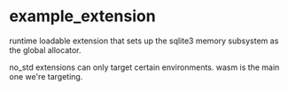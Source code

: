 # example_extension

runtime loadable extension that sets up the sqlite3 memory subsystem as the global allocator.

no_std extensions can only target certain environments. wasm is the main one we're targeting.
